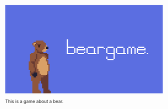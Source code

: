 ![](https://github.com/niksudan/beargame/blob/master/Media/thumbnail.png?raw=true)

This is a game about a bear.

